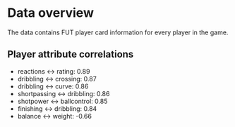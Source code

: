 # Data overview

The data contains FUT player card information for every player in the game.

## Player attribute correlations

* reactions <-> rating: 0.89
* dribbling <-> crossing: 0.87
* dribbling <-> curve: 0.86
* shortpassing <-> dribbling: 0.86
* shotpower <-> ballcontrol: 0.85
* finishing <-> dribbling: 0.84
* balance <-> weight: -0.66